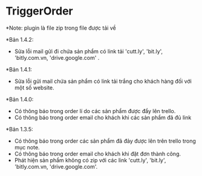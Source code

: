 # TriggerOrder

*Note: plugin là file zip trong file được tải về

*Bản 1.4.2:
- Sửa lỗi mail gửi đi chứa sản phẩm có link tải 'cutt.ly', 'bit.ly', 'bitly.com.vn, 'drive.google.com' .

*Bản 1.4.1:
- Sửa lỗi gửi mail chứa sản phẩm có link tải trắng cho khách hàng đối với một số website.

*Bản 1.4.0:
- Có thông báo trong order lí do các sản phẩm được đẩy lên trello.
- Có thông báo trong order email cho khách khi các sản phẩm đã đủ link

*Bản 1.3.5:
- Có thông báo trong order các sản phẩm đã đảy được lên trên trello trong mục note.
- Có thông báo trong order email cho khách khi đặt đơn thành công.
- Phát hiện sản phẩm không có zip với các link 'cutt.ly', 'bit.ly', 'bitly.com.vn, 'drive.google.com'.
